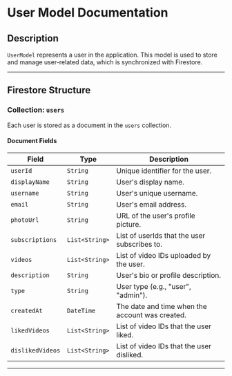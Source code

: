 # User Model Documentation

## Description

`UserModel` represents a user in the application. This model is used to store and manage user-related data, which is synchronized with Firestore.

---

## Firestore Structure

### Collection: `users`

Each user is stored as a document in the `users` collection.

#### Document Fields

| Field            | Type           | Description                                     |
| ---------------- | -------------- | ----------------------------------------------- |
| `userId`         | `String`       | Unique identifier for the user.                 |
| `displayName`    | `String`       | User's display name.                            |
| `username`       | `String`       | User's unique username.                         |
| `email`          | `String`       | User's email address.                           |
| `photoUrl`       | `String`       | URL of the user's profile picture.              |
| `subscriptions`  | `List<String>` | List of userIds that the user subscribes to.    |
| `videos`         | `List<String>` | List of video IDs uploaded by the user.         |
| `description`    | `String`       | User's bio or profile description.              |
| `type`           | `String`       | User type (e.g., "user", "admin").              |
| `createdAt`      | `DateTime`     | The date and time when the account was created. |
| `likedVideos`    | `List<String>` | List of video IDs that the user liked.          |
| `dislikedVideos` | `List<String>` | List of video IDs that the user disliked.       |

---
